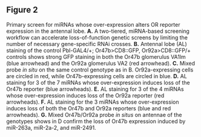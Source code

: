 ## Figure 2
Primary screen for miRNAs whose over-expression alters OR reporter expression in the antennal lobe. **A.** A two-tiered, miRNA-based screening workflow can accelerate loss-of-function genetic screens by limiting the number of necessary gene-specific RNAi crosses. **B.** Antennal lobe (AL) staining of the control Pbl-GAL4/+; Or47b>CD8::GFP, Or92a>CD8::GFP/+ controls shows strong GFP staining in both the Or47b glomerulus VA1lm (blue arrowhead) and the Or92a glomerulus VA2 (red arrowhead). **C.** Mixed probe *in situ* on the same control genotype as in B. Or92a-expressing cells are circled in red, while Or47b-expressing cells are circled in blue. **D.** AL staining for 3 of the 7 miRNAs whose over-expression induces loss of the Or47b reporter (blue arrowheads). **E.** AL staining for 3 of the 4 miRNAs whose over-expression induces loss of the Or92a reporter (red arrowheads). **F.** AL staining for the 3 miRNAs whose over-expression induces loss of both the Or47b and Or92a reporters (blue and red arrowheads). **G.** Mixed Or47b/Or92a probe *in situs* on antennae of the genotypes shows in D confirm the loss of Or47b expression induced by miR-263a, miR-2a-2, and miR-2491.